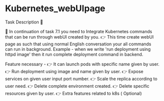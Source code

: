# Kubernetes_webUIpage
Task Description 📄

📌 In continuation of task 7.1 you need to Integrate Kubernetes commands that can be run through webUI created by you. 
👉 This time create webUI page as such that using normal English conversation your all commands can run in background. 
Example - when we write 'run deployment using httpd image' then it run complete deployment command in backend. 

Feature necessary -
👉 It can launch pods with specific name given by user. 
👉 Run deployment using image and name given by user. 
👉 Expose services on given user input port number. 
👉 Scale the replica according to user need. 
👉 Delete complete environment created. 
👉 Delete specific resources given by user. 
👉 Extra features related to k8s ( Optional)

